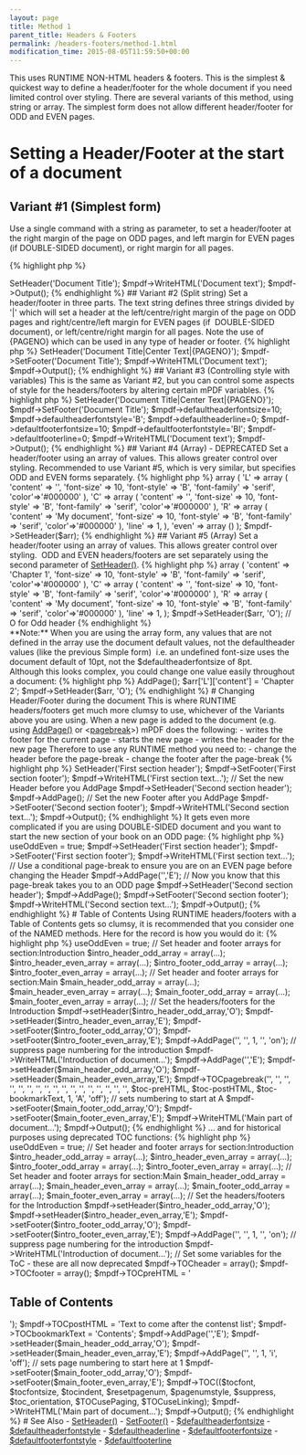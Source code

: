 ```yaml
---
layout: page
title: Method 1
parent_title: Headers & Footers
permalink: /headers-footers/method-1.html
modification_time: 2015-08-05T11:59:50+00:00
---
```


This uses <span class="smallblock">RUNTIME</span> <span class="smallblock">NON-HTML</span> headers &amp; footers. 
This is the simplest &amp; quickest way to define a header/footer for the whole document if you need limited control 
over styling. There are several variants of this method, using string or array. The simplest form does not allow 
different header/footer for <span class="smallblock">ODD</span> and <span class="smallblock">EVEN</span> pages.

# Setting a Header/Footer at the start of a document

## Variant #1 (Simplest form)

Use a single command with a string as parameter, to set a header/footer at the right margin of the page on 
<span class="smallblock">ODD</span> pages, and left margin for <span class="smallblock">EVEN</span> pages 
(if <span class="smallblock">DOUBLE-SIDED</span> document), or right margin for all pages.

{% highlight php %}
<?php

$mpdf = new \Mpdf\Mpdf();

$mpdf->SetHeader('Document Title');

$mpdf->WriteHTML('Document text');

$mpdf->Output();
{% endhighlight %}

## Variant #2 (Split string)

Set a header/footer in three parts. The text string defines three strings divided by '|' which will set a header at the 
left/centre/right margin of the page on <span class="smallblock">ODD</span> pages and right/centre/left margin for 
<span class="smallblock">EVEN</span> pages (if  <span class="smallblock">DOUBLE-SIDED</span> document), or 
left/centre/right margin for all pages. Note the use of {PAGENO} which can be used in any type of header or footer.

{% highlight php %}
<?php

$mpdf = new \Mpdf\Mpdf();

$mpdf->SetHeader('Document Title|Center Text|{PAGENO}');

$mpdf->SetFooter('Document Title');

$mpdf->WriteHTML('Document text');

$mpdf->Output();
{% endhighlight %}

## Variant #3 (Controlling style with variables)

This is the same as Variant #2, but you can control some aspects of style for the headers/footers by altering certain 
mPDF variables.

{% highlight php %}
<?php

$mpdf = new \Mpdf\Mpdf();

$mpdf->SetHeader('Document Title|Center Text|{PAGENO}');

$mpdf->SetFooter('Document Title');

$mpdf->defaultheaderfontsize=10;

$mpdf->defaultheaderfontstyle='B';

$mpdf->defaultheaderline=0;

$mpdf->defaultfooterfontsize=10;

$mpdf->defaultfooterfontstyle='BI';

$mpdf->defaultfooterline=0;

$mpdf->WriteHTML('Document text');

$mpdf->Output();
{% endhighlight %}

## Variant #4 (Array) - DEPRECATED

Set a header/footer using an array of values. This allows greater control over styling. Recommended to use Variant #5, 
which is very similar, but specifies <span class="smallblock">ODD</span> and <span class="smallblock">EVEN</span> 
forms separately.

{% highlight php %}
<?php

$arr = array (
  'odd' => array (
    'L' => array (
      'content' => '',
      'font-size' => 10,
      'font-style' => 'B',
      'font-family' => 'serif',
      'color'=>'#000000'
    ),
    'C' => array (
      'content' => '',
      'font-size' => 10,
      'font-style' => 'B',
      'font-family' => 'serif',
      'color'=>'#000000'
    ),
    'R' => array (
      'content' => 'My document',
      'font-size' => 10,
      'font-style' => 'B',
      'font-family' => 'serif',
      'color'=>'#000000'
    ),
    'line' => 1,
  ),
  'even' => array ()
);

$mpdf->SetHeader($arr);
{% endhighlight %}

## Variant #5 (Array)

Set a header/footer using an array of values. This allows greater control over styling.  
<span class="smallblock">ODD</span> and <span class="smallblock">EVEN</span> headers/footers are set separately 
using the second parameter of 
<a href="{{ "/reference/mpdf-functions/setheader.html" | prepend: site.baseurl }}">SetHeader()</a>.

{% highlight php %}
<?php

$arr = array (
    'L' => array (
      'content' => 'Chapter 1',
      'font-size' => 10,
      'font-style' => 'B',
      'font-family' => 'serif',
      'color'=>'#000000'
    ),
    'C' => array (
      'content' => '',
      'font-size' => 10,
      'font-style' => 'B',
      'font-family' => 'serif',
      'color'=>'#000000'
    ),
    'R' => array (
      'content' => 'My document',
      'font-size' => 10,
      'font-style' => 'B',
      'font-family' => 'serif',
      'color'=>'#000000'
    ),
    'line' => 1,
);

$mpdf->SetHeader($arr, 'O');  // O for Odd header
{% endhighlight %}

<div class="alert alert-info" role="alert" markdown="1">
    **Note:** When you are using the array form, any values that are not defined in the array use the 
    document default values, not the defaultheader values (like the previous Simple form)  i.e. an undefined font-size 
    uses the document default of 10pt, not the <span class="parameter">$defaultheaderfontsize</span> of 8pt.
</div>

Although this looks complex, you could change one value easily throughout a document:

{% highlight php %}
<?php

// following from above...

$mpdf->AddPage();

$arr['L']['content'] = 'Chapter 2';

$mpdf->SetHeader($arr, 'O');
{% endhighlight %}

# Changing Header/Footer during the document

This is where <span class="smallblock">RUNTIME</span> headers/footers get much more clumsy to use, whichever of the 
Variants above you are using. When a new page is added to the document (e.g. using 
<a href="{{ "/reference/mpdf-functions/addpage.html" | prepend: site.baseurl }}">AddPage()</a> or 
&lt;<a href="{{ "/reference/html-control-tags/pagebreak.html" | prepend: site.baseurl }}">pagebreak</a>&gt;) 
mPDF does the following:

- writes the footer for the current page</li>
- starts the new page</li>
- writes the header for the new page</li>

Therefore to use any <span class="smallblock">RUNTIME</span> method you need to:

- change the header before the page-break
- change the footer after the page-break

{% highlight php %}
<?php

$mpdf = new \Mpdf\Mpdf();

$mpdf->SetHeader('First section header');
$mpdf->SetFooter('First section footer');
$mpdf->WriteHTML('First section text...');

// Set the new Header before you AddPage
$mpdf->SetHeader('Second section header');
$mpdf->AddPage();

// Set the new Footer after you AddPage
$mpdf->SetFooter('Second section footer');
$mpdf->WriteHTML('Second section text...');

$mpdf->Output();
{% endhighlight %}

It gets even more complicated if you are using <span class="smallblock">DOUBLE-SIDED</span> document and you want to
 start the new section of your book on an <span class="smallblock">ODD</span> page:

{% highlight php %}
<?php

$mpdf = new \Mpdf\Mpdf();

$mpdf->useOddEven = true;

$mpdf->SetHeader('First section header');
$mpdf->SetFooter('First section footer');
$mpdf->WriteHTML('First section text...');

// Use a conditional page-break to ensure you are on an EVEN page before changing the Header
$mpdf->AddPage('','E');

// Now you know that this page-break takes you to an ODD page
$mpdf->SetHeader('Second section header');

$mpdf->AddPage();
$mpdf->SetFooter('Second section footer');
$mpdf->WriteHTML('Second section text...');

$mpdf->Output();
{% endhighlight %}

# Table of Contents

Using <span class="smallblock">RUNTIME</span> headers/footers with a Table of Contents gets so clumsy, it is 
recommended that you consider one of the <span class="smallblock">NAMED</span> methods. Here for the record is 
how you would do it:

{% highlight php %}
<?php

$mpdf = new \Mpdf\Mpdf();

$mpdf->useOddEven = true;

// Set header and footer arrays for section:Introduction
$intro_header_odd_array = array(...);
$intro_header_even_array = array(...);
$intro_footer_odd_array = array(...);
$intro_footer_even_array = array(...);

// Set header and footer arrays for section:Main
$main_header_odd_array = array(...);
$main_header_even_array = array(...);
$main_footer_odd_array = array(...);
$main_footer_even_array = array(...);

// Set the headers/footers for the Introduction
$mpdf->setHeader($intro_header_odd_array,'O');
$mpdf->setHeader($intro_header_even_array,'E');
$mpdf->setFooter($intro_footer_odd_array,'O');
$mpdf->setFooter($intro_footer_even_array,'E');

$mpdf->AddPage('', '', 1, '', 'on');    // suppress page numbering for the introduction
$mpdf->WriteHTML('Introduction of document...');

$mpdf->AddPage('','E');

$mpdf->setHeader($main_header_odd_array,'O');
$mpdf->setHeader($main_header_even_array,'E');

$mpdf->TOCpagebreak('', '', '', '', '', '', '', '', '', '', '', '', '', '', '', '', '', $toc-preHTML, $toc-postHTML, $toc-bookmarkText, 1, 'A', 'off'); // sets numbering to start at A

$mpdf->setFooter($main_footer_odd_array,'O');
$mpdf->setFooter($main_footer_even_array,'E');

$mpdf->WriteHTML('Main part of document...');

$mpdf->Output();
{% endhighlight %}

... and for historical purposes using deprecated TOC functions:

{% highlight php %}
<?php

$mpdf = new \Mpdf\Mpdf();

$mpdf->useOddEven = true;

// Set header and footer arrays for section:Introduction
$intro_header_odd_array = array(...);
$intro_header_even_array = array(...);
$intro_footer_odd_array = array(...);
$intro_footer_even_array = array(...);

// Set header and footer arrays for section:Main
$main_header_odd_array = array(...);
$main_header_even_array = array(...);
$main_footer_odd_array = array(...);
$main_footer_even_array = array(...);

// Set the headers/footers for the Introduction
$mpdf->setHeader($intro_header_odd_array,'O');
$mpdf->setHeader($intro_header_even_array,'E');
$mpdf->setFooter($intro_footer_odd_array,'O');
$mpdf->setFooter($intro_footer_even_array,'E');

$mpdf->AddPage('', '', 1, '', 'on');    // suppress page numbering for the introduction

$mpdf->WriteHTML('Introduction of document...');

// Set some variables for the ToC - these are all now deprecated

$mpdf->TOCheader = array();
$mpdf->TOCfooter = array();
$mpdf->TOCpreHTML = '<h2>Table of Contents</h2>');
$mpdf->TOCpostHTML = 'Text to come after the contenst list';
$mpdf->TOCbookmarkText = 'Contents';

$mpdf->AddPage('','E');
$mpdf->setHeader($main_header_odd_array,'O');
$mpdf->setHeader($main_header_even_array,'E');

$mpdf->AddPage('', '', 1, 'i', 'off');    // sets page numbering to start here at 1
$mpdf->setFooter($main_footer_odd_array,'O');
$mpdf->setFooter($main_footer_even_array,'E');

$mpdf->TOC(($tocfont, $tocfontsize, $tocindent, $resetpagenum, $pagenumstyle, $suppress, $toc_orientation, $TOCusePaging, $TOCuseLinking);

$mpdf->WriteHTML('Main part of document...');

$mpdf->Output();
{% endhighlight %}

# See Also

- <a href="{{ "/reference/mpdf-functions/setfooter.html" | prepend: site.baseurl }}">SetHeader()</a>
- <a href="{{ "/reference/mpdf-functions/setfooter.html" | prepend: site.baseurl }}">SetFooter()</a>
- <a href="{{ "/reference/mpdf-variables/defaultheaderfontsize.html" | prepend: site.baseurl }}">$defaultheaderfontsize</a>
- <a href="{{ "/reference/mpdf-variables/defaultheaderfontstyle.html" | prepend: site.baseurl }}">$defaultheaderfontstyle</a>
- <a href="{{ "/reference/mpdf-variables/defaultheaderline.html" | prepend: site.baseurl }}">$defaultheaderline</a>
- <a href="{{ "/reference/mpdf-variables/defaultfooterfontsize.html" | prepend: site.baseurl }}">$defaultfooterfontsize</a>
- <a href="{{ "/reference/mpdf-variables/defaultfooterline.html" | prepend: site.baseurl }}">$defaultfooterfontstyle</a>
- <a href="{{ "/reference/mpdf-variables/defaultfooterline.html" | prepend: site.baseurl }}">$defaultfooterline</a>

